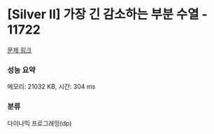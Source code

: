 # [Silver II] 가장 긴 감소하는 부분 수열 - 11722 

[문제 링크](https://www.acmicpc.net/problem/11722) 

### 성능 요약

메모리: 21032 KB, 시간: 304 ms

### 분류

다이나믹 프로그래밍(dp)

